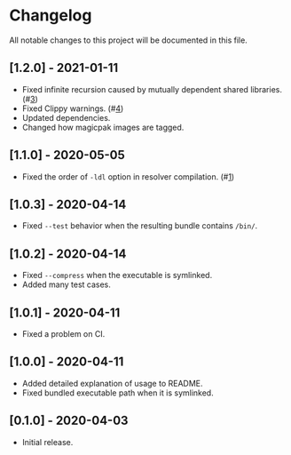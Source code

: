 # Changelog

All notable changes to this project will be documented in this file.

## [1.2.0] - 2021-01-11

- Fixed infinite recursion caused by mutually dependent shared libraries. (#[3](https://github.com/coord-e/magicpak/pulls/3))
- Fixed Clippy warnings. (#[4](https://github.com/coord-e/magicpak/pulls/4))
- Updated dependencies.
- Changed how magicpak images are tagged.

## [1.1.0] - 2020-05-05

- Fixed the order of `-ldl` option in resolver compilation. (#[1](https://github.com/coord-e/magicpak/pulls/1))

## [1.0.3] - 2020-04-14

- Fixed `--test` behavior when the resulting bundle contains `/bin/`.

## [1.0.2] - 2020-04-14

- Fixed `--compress` when the executable is symlinked.
- Added many test cases.

## [1.0.1] - 2020-04-11

- Fixed a problem on CI.

## [1.0.0] - 2020-04-11

- Added detailed explanation of usage to README.
- Fixed bundled executable path when it is symlinked.

## [0.1.0] - 2020-04-03

- Initial release.
